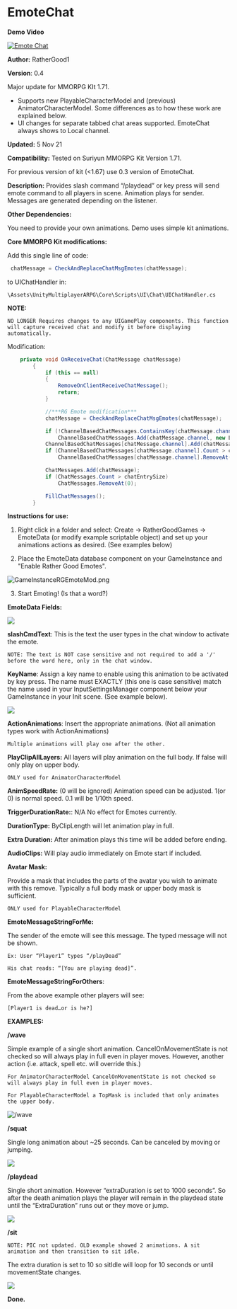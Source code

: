 # EmoteChat


**Demo Video**

[![Emote Chat](media/VideoPicEmoteChat.png)](https://youtu.be/ktHKpvC-qPk)

**Author:** RatherGood1

**Version**: 0.4

Major update for MMORPG KIt 1.71.  
* Supports new PlayableCharacterModel and (previous) AnimatorCharacterModel. Some differences as to how these work are explained below.
* UI changes for separate tabbed chat areas supported. EmoteChat always shows to Local channel.

**Updated:** 5 Nov 21

**Compatibility:** Tested on Suriyun MMORPG Kit Version 1.71.

For previous version of kit (<1.67) use 0.3 version of EmoteChat.

**Description:** 
Provides slash command “/playdead” or key press will send emote command to all players in
scene. Animation plays for sender. Messages are generated depending on the listener.

**Other Dependencies:**

You need to provide your own animations. Demo uses simple kit animations.

**Core MMORPG Kit modifications:**

Add this single line of code:
```csharp
 chatMessage = CheckAndReplaceChatMsgEmotes(chatMessage);
 ```

 to UIChatHandler in:

    \Assets\UnityMultiplayerARPG\Core\Scripts\UI\Chat\UIChatHandler.cs

 **NOTE:**

    NO LONGER Requires changes to any UIGamePlay components. This function will capture received chat and modify it before displaying automatically.

Modification:

```csharp 
    private void OnReceiveChat(ChatMessage chatMessage)
        {
            if (this == null)
            {
                RemoveOnClientReceiveChatMessage();
                return;
            }

            //***RG Emote modification***
            chatMessage = CheckAndReplaceChatMsgEmotes(chatMessage);

            if (!ChannelBasedChatMessages.ContainsKey(chatMessage.channel))
                ChannelBasedChatMessages.Add(chatMessage.channel, new List<ChatMessage>());
            ChannelBasedChatMessages[chatMessage.channel].Add(chatMessage);
            if (ChannelBasedChatMessages[chatMessage.channel].Count > chatEntrySize)
                ChannelBasedChatMessages[chatMessage.channel].RemoveAt(0);

            ChatMessages.Add(chatMessage);
            if (ChatMessages.Count > chatEntrySize)
                ChatMessages.RemoveAt(0);

            FillChatMessages();
        }
```

**Instructions for use:**

1.  Right click in a folder and select: Create -\> RatherGoodGames -\> EmoteData (or modify example scriptable object) and set up your animations actions as desired. (See examples below)

2.  Place the EmoteData database component on your GameInstance and "Enable Rather Good Emotes". 

![GameInstanceRGEmoteMod.png](media/GameInstanceRGEmoteMod.png)

3. Start Emoting! (Is that a word?)

**EmoteData Fields:**

![](media/WaveEmoteData.png)

**slashCmdText**:  This is the text the user types in the chat window to activate the emote.

    NOTE: The text is NOT case sensitive and not required to add a '/' before the word here, only in the chat window.

**KeyName**: Assign a key name to enable using this animation to be activated by key press. The name must EXACTLY (this one is case sensitive) match the name used in your InputSettingsManager component below your GameInstance in your Init scene. (See example below).

![](media/b2c8fe66a89a3ad081df1f9ef1107205.png)

**ActionAnimations**: Insert the appropriate animations. (Not all animation
types work with ActionAnimations)

    Multiple animations will play one after the other.

**PlayClipAllLayers:**  All layers will play animation on the full body. If false will only play on upper body.

    ONLY used for AnimatorCharacterModel

**AnimSpeedRate:** (0 will be ignored) Animation speed can be adjusted. 1(or 0) is normal speed. 0.1 will be 1/10th speed.

**TriggerDurationRate:**: N/A No effect for Emotes currently.

**DurationType:** ByClipLength will let animation play in full.

**Extra Duration:** After animation plays this time will be added before ending.

**AudioClips:** Will play audio immediately on Emote start if included.

**Avatar Mask:** 

Provide a mask that includes the parts of the avatar you wish to animate with this remove. Typically a full body mask or upper body mask is sufficient.

    ONLY used for PlayableCharacterModel

**EmoteMessageStringForMe:** 

The sender of the emote will see this message. The typed message will not be
shown.

    Ex: User “Player1” types “/playDead”

    His chat reads: “[You are playing dead]”.

**EmoteMessageStringForOthers**:

From the above example other players will see: 

    [Player1 is dead…or is he?]

**EXAMPLES:**

**/wave**

Simple example of a single short animation. CancelOnMovementState is not checked so will always play in full even in player moves. However, another action (i.e. attack, spell etc. will override this.)

    For AnimatorCharacterModel CancelOnMovementState is not checked so will always play in full even in player moves.

    For PlayableCharacterModel a TopMask is included that only animates the upper body.

![/wave](media/WaveEmoteData.png)

**/squat**

Single long animation about \~25 seconds. Can be canceled by moving or jumping.

![](media/SquatEmoteData.png)

**/playdead**

Single short animation. However “extraDuration is set to 1000 seconds”. So after the death animation plays the player will remain in the playdead state until the “ExtraDuration” runs out or they move or jump.

![](media/playDeadEmoteData.png)

**/sit**

    NOTE: PIC not updated. OLD example showed 2 animations. A sit animation and then transition to sit idle. 

The extra duration is set to 10 so sitIdle will loop for 10 seconds or until movementState changes.

![](media/sitEmoteData.png)

**Done.**

